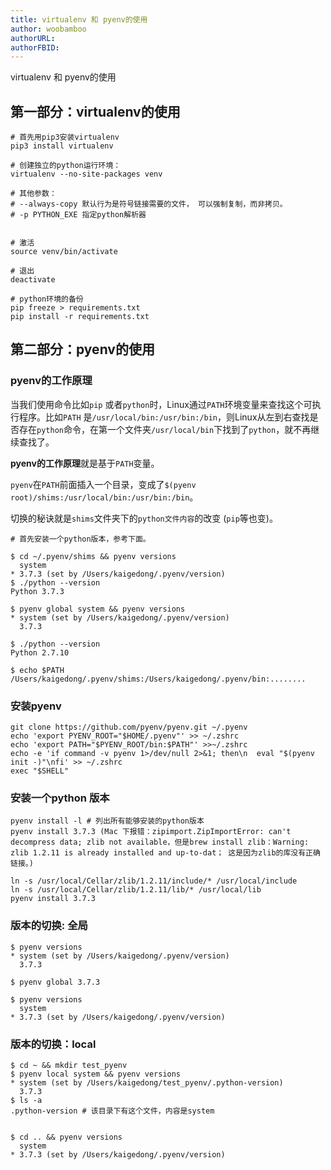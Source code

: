 ```yaml
---
title: virtualenv 和 pyenv的使用
author: woobamboo
authorURL:
authorFBID:
---
```



virtualenv 和 pyenv的使用

<!--truncate-->

## 第一部分：virtualenv的使用

```
# 首先用pip3安装virtualenv
pip3 install virtualenv

# 创建独立的python运行环境：
virtualenv --no-site-packages venv

# 其他参数：
# --always-copy 默认行为是符号链接需要的文件， 可以强制复制，而非拷贝。
# -p PYTHON_EXE 指定python解析器


# 激活
source venv/bin/activate

# 退出
deactivate
```



```
# python环境的备份
pip freeze > requirements.txt
pip install -r requirements.txt
```



## 第二部分：pyenv的使用

### pyenv的工作原理

当我们使用命令比如`pip` 或者`python`时，Linux通过`PATH`环境变量来查找这个可执行程序。比如`PATH` 是`/usr/local/bin:/usr/bin:/bin`，则Linux从左到右查找是否存在`python`命令，在第一个文件夹`/usr/local/bin`下找到了`python`，就不再继续查找了。

**pyenv的工作原理**就是基于`PATH`变量。

`pyenv`在`PATH`前面插入一个目录，变成了`$(pyenv root)/shims:/usr/local/bin:/usr/bin:/bin`。

切换的秘诀就是`shims`文件夹下的`python文件内容`的改变 (`pip`等也变)。

```
# 首先安装一个python版本，参考下面。

$ cd ~/.pyenv/shims && pyenv versions
  system
* 3.7.3 (set by /Users/kaigedong/.pyenv/version)
$ ./python --version
Python 3.7.3

$ pyenv global system && pyenv versions
* system (set by /Users/kaigedong/.pyenv/version)
  3.7.3

$ ./python --version
Python 2.7.10

$ echo $PATH
/Users/kaigedong/.pyenv/shims:/Users/kaigedong/.pyenv/bin:........
```

### 安装pyenv

```
git clone https://github.com/pyenv/pyenv.git ~/.pyenv
echo 'export PYENV_ROOT="$HOME/.pyenv"' >> ~/.zshrc
echo 'export PATH="$PYENV_ROOT/bin:$PATH"' >>~/.zshrc
echo -e 'if command -v pyenv 1>/dev/null 2>&1; then\n  eval "$(pyenv init -)"\nfi' >> ~/.zshrc
exec "$SHELL"
```

### 安装一个python 版本

```
pyenv install -l # 列出所有能够安装的python版本
pyenv install 3.7.3 (Mac 下报错：zipimport.ZipImportError: can't decompress data; zlib not available，但是brew install zlib：Warning: zlib 1.2.11 is already installed and up-to-dat； 这是因为zlib的库没有正确链接。) 

ln -s /usr/local/Cellar/zlib/1.2.11/include/* /usr/local/include
ln -s /usr/local/Cellar/zlib/1.2.11/lib/* /usr/local/lib
pyenv install 3.7.3
```

### 版本的切换: 全局

```
$ pyenv versions
* system (set by /Users/kaigedong/.pyenv/version)
  3.7.3

$ pyenv global 3.7.3

$ pyenv versions
  system
* 3.7.3 (set by /Users/kaigedong/.pyenv/version)
```

### 版本的切换：local

```
$ cd ~ && mkdir test_pyenv
$ pyenv local system && pyenv versions
* system (set by /Users/kaigedong/test_pyenv/.python-version)
  3.7.3
$ ls -a
.python-version # 该目录下有这个文件，内容是system


$ cd .. && pyenv versions
  system
* 3.7.3 (set by /Users/kaigedong/.pyenv/version)
```



